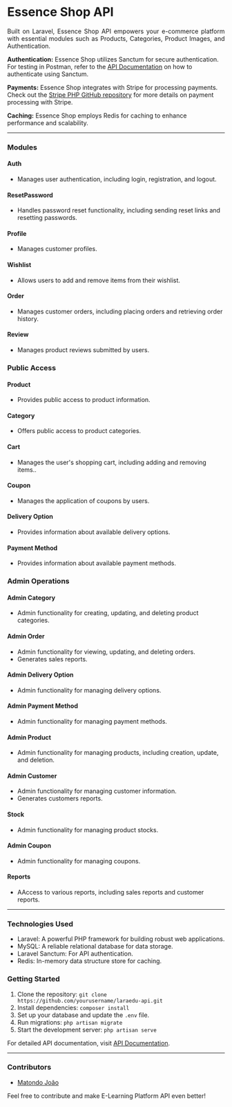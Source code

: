 <h1 align="justify">
Essence Shop API
</h1>

<p align="justify">
Built on Laravel, Essence Shop API empowers your e-commerce platform with essential modules such as Products, Categories, Product Images, and Authentication.

**Authentication:** Essence Shop utilizes Sanctum for secure authentication. For testing in Postman, refer to the [API Documentation](https://laravel.com/docs/9.x/sanctum#main-content) on how to authenticate using Sanctum.

**Payments:** Essence Shop integrates with Stripe for processing payments. Check out the [Stripe PHP GitHub repository](https://github.com/stripe/stripe-php) for more details on payment processing with Stripe.

**Caching:** Essence Shop employs Redis for caching to enhance performance and scalability.

---

### Modules

#### Auth
- Manages user authentication, including login, registration, and logout.

#### ResetPassword
- Handles password reset functionality, including sending reset links and resetting passwords.

#### Profile
- Manages customer profiles.

#### Wishlist
- Allows users to add and remove items from their wishlist.

#### Order
- Manages customer orders, including placing orders and retrieving order history.

#### Review
- Manages product reviews submitted by users.

### Public Access

#### Product
- Provides public access to product information.

#### Category
- Offers public access to product categories.

#### Cart
- Manages the user's shopping cart, including adding and removing items..

#### Coupon
- Manages the application of coupons by users.

#### Delivery Option
- Provides information about available delivery options.

#### Payment Method
- Provides information about available payment methods.

###  Admin Operations

#### Admin Category
- Admin functionality for creating, updating, and deleting product categories.

#### Admin Order
- Admin functionality for viewing, updating, and deleting orders.
- Generates sales reports.

#### Admin Delivery Option
- Admin functionality for managing delivery options.

#### Admin Payment Method
- Admin functionality for managing payment methods.

#### Admin Product
- Admin functionality for managing products, including creation, update, and deletion.

#### Admin Customer
- Admin functionality for managing customer information.
- Generates customers reports.

#### Stock
- Admin functionality for managing product stocks.

#### Admin Coupon
- Admin functionality for managing coupons.

#### Reports
- AAccess to various reports, including sales reports and customer reports.
---

### Technologies Used

- Laravel: A powerful PHP framework for building robust web applications.
- MySQL: A reliable relational database for data storage.
- Laravel Sanctum: For API authentication.
- Redis: In-memory data structure store for caching.

### Getting Started

1. Clone the repository: `git clone https://github.com/yourusername/laraedu-api.git`
2. Install dependencies: `composer install`
3. Set up your database and update the `.env` file.
4. Run migrations: `php artisan migrate`
5. Start the development server: `php artisan serve`

For detailed API documentation, visit <a href="https://documenter.getpostman.com/view/23770036/2s9YeK4AVb" target="_blank">API Documentation</a>.


---

### Contributors

- [Matondo João](https://github.com/matondojoao)

Feel free to contribute and make E-Learning Platform API even better!
</p>
